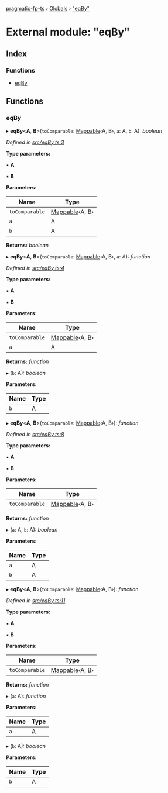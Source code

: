 [pragmatic-fp-ts](../README.md) › [Globals](../globals.md) › ["eqBy"](_eqby_.md)

# External module: "eqBy"

## Index

### Functions

* [eqBy](_eqby_.md#eqby)

## Functions

###  eqBy

▸ **eqBy**<**A**, **B**>(`toComparable`: [Mappable](_types_.md#mappable)‹A, B›, `a`: A, `b`: A): *boolean*

*Defined in [src/eqBy.ts:3](https://github.com/hermann-p/pragmatic-fp-ts/blob/1e5cfe0/src/eqBy.ts#L3)*

**Type parameters:**

▪ **A**

▪ **B**

**Parameters:**

Name | Type |
------ | ------ |
`toComparable` | [Mappable](_types_.md#mappable)‹A, B› |
`a` | A |
`b` | A |

**Returns:** *boolean*

▸ **eqBy**<**A**, **B**>(`toComparable`: [Mappable](_types_.md#mappable)‹A, B›, `a`: A): *function*

*Defined in [src/eqBy.ts:4](https://github.com/hermann-p/pragmatic-fp-ts/blob/1e5cfe0/src/eqBy.ts#L4)*

**Type parameters:**

▪ **A**

▪ **B**

**Parameters:**

Name | Type |
------ | ------ |
`toComparable` | [Mappable](_types_.md#mappable)‹A, B› |
`a` | A |

**Returns:** *function*

▸ (`b`: A): *boolean*

**Parameters:**

Name | Type |
------ | ------ |
`b` | A |

▸ **eqBy**<**A**, **B**>(`toComparable`: [Mappable](_types_.md#mappable)‹A, B›): *function*

*Defined in [src/eqBy.ts:8](https://github.com/hermann-p/pragmatic-fp-ts/blob/1e5cfe0/src/eqBy.ts#L8)*

**Type parameters:**

▪ **A**

▪ **B**

**Parameters:**

Name | Type |
------ | ------ |
`toComparable` | [Mappable](_types_.md#mappable)‹A, B› |

**Returns:** *function*

▸ (`a`: A, `b`: A): *boolean*

**Parameters:**

Name | Type |
------ | ------ |
`a` | A |
`b` | A |

▸ **eqBy**<**A**, **B**>(`toComparable`: [Mappable](_types_.md#mappable)‹A, B›): *function*

*Defined in [src/eqBy.ts:11](https://github.com/hermann-p/pragmatic-fp-ts/blob/1e5cfe0/src/eqBy.ts#L11)*

**Type parameters:**

▪ **A**

▪ **B**

**Parameters:**

Name | Type |
------ | ------ |
`toComparable` | [Mappable](_types_.md#mappable)‹A, B› |

**Returns:** *function*

▸ (`a`: A): *function*

**Parameters:**

Name | Type |
------ | ------ |
`a` | A |

▸ (`b`: A): *boolean*

**Parameters:**

Name | Type |
------ | ------ |
`b` | A |
